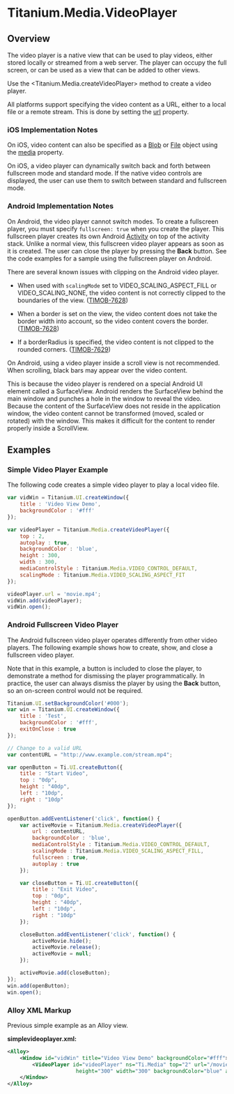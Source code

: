 # Titanium.Media.VideoPlayer

<TypeHeader/>

## Overview

The video player is a native view that can be used to play videos, either stored
locally or streamed from a web server. The player can occupy the full screen, or can
be used as a view that can be added to other views.

Use the <Titanium.Media.createVideoPlayer> method to create a video player.

All platforms support specifying the video content as a URL, either to a local file or
a remote stream. This is done by setting the [url](Titanium.Media.VideoPlayer.url) property.

### iOS Implementation Notes

On iOS, video content can also be specified as a [Blob](Titanium.Blob) or
[File](Titanium.Filesystem.File) object using the
[media](Titanium.Media.VideoPlayer.media) property.

On iOS, a video player can dynamically switch back and forth between fullscreen mode
and standard mode. If the native video controls are displayed, the user can use them
to switch between standard and fullscreen mode.

### Android Implementation Notes

On Android, the video player cannot switch modes. To create a fullscreen player, you
must specify `fullscreen: true` when you create the player. This fullscreen player
creates its own Android [Activity](Titanium.Android.Activity) on top of the activity stack.
Unlike a normal view, this fullscreen video player appears as soon as it is created.
The user can close the player by pressing the **Back** button. See the code examples for
a sample using the fullscreen player on Android.

There are several known issues with clipping on the Android video player.

* When used with `scalingMode` set to VIDEO_SCALING_ASPECT_FILL or VIDEO_SCALING_NONE,
  the video content is not correctly clipped to the boundaries of the view.
  ([TIMOB-7628](https://jira.appcelerator.org/browse/TIMOB-7628))

* When a border is set on the view, the video content does not take the border width
  into account, so the video content covers the border.
  ([TIMOB-7628](https://jira.appcelerator.org/browse/TIMOB-7628))

* If a borderRadius is specified, the video content is not clipped to the rounded
  corners. ([TIMOB-7629](https://jira.appcelerator.org/browse/TIMOB-7629))

On Android, using a video player inside a scroll view is not recommended. When scrolling,
black bars may appear over the video content.

This is because the video player is rendered on a special Android UI element called a SurfaceView.
Android renders the SurfaceView behind the main window and punches a hole in the window
to reveal the video.  Because the content of the SurfaceView does not reside in the application
window, the video content cannot be transformed (moved, scaled or rotated) with the window.
This makes it difficult for the content to render properly inside a ScrollView.

## Examples

### Simple Video Player Example

The following code creates a simple video player to play a local video file.

``` js
var vidWin = Titanium.UI.createWindow({
    title : 'Video View Demo',
    backgroundColor : '#fff'
});

var videoPlayer = Titanium.Media.createVideoPlayer({
    top : 2,
    autoplay : true,
    backgroundColor : 'blue',
    height : 300,
    width : 300,
    mediaControlStyle : Titanium.Media.VIDEO_CONTROL_DEFAULT,
    scalingMode : Titanium.Media.VIDEO_SCALING_ASPECT_FIT
});

videoPlayer.url = 'movie.mp4';
vidWin.add(videoPlayer);
vidWin.open();
```


### Android Fullscreen Video Player

The Android fullscreen video player operates differently from other video players.
The following example shows how to create, show, and close a fullscreen video
player.

Note that in this example, a button is included to close the player, to
demonstrate a method for dismissing the player programmatically. In practice, the user
can always dismiss the player by using the **Back** button, so an on-screen
control would not be required.

``` js
Titanium.UI.setBackgroundColor('#000');
var win = Titanium.UI.createWindow({
    title : 'Test',
    backgroundColor : '#fff',
    exitOnClose : true
});

// Change to a valid URL
var contentURL = "http://www.example.com/stream.mp4";

var openButton = Ti.UI.createButton({
    title : "Start Video",
    top : "0dp",
    height : "40dp",
    left : "10dp",
    right : "10dp"
});

openButton.addEventListener('click', function() {
    var activeMovie = Titanium.Media.createVideoPlayer({
        url : contentURL,
        backgroundColor : 'blue',
        mediaControlStyle : Titanium.Media.VIDEO_CONTROL_DEFAULT,
        scalingMode : Titanium.Media.VIDEO_SCALING_ASPECT_FILL,
        fullscreen : true,
        autoplay : true
    });

    var closeButton = Ti.UI.createButton({
        title : "Exit Video",
        top : "0dp",
        height : "40dp",
        left : "10dp",
        right : "10dp"
    });

    closeButton.addEventListener('click', function() {
        activeMovie.hide();
        activeMovie.release();
        activeMovie = null;
    });

    activeMovie.add(closeButton);
});
win.add(openButton);
win.open();
```


### Alloy XML Markup

Previous simple example as an Alloy view.

**simplevideoplayer.xml:**
``` xml
<Alloy>
    <Window id="vidWin" title="Video View Demo" backgroundColor="#fff">
        <VideoPlayer id="videoPlayer" ns="Ti.Media" top="2" url="/movie.mp4"
                      height="300" width="300" backgroundColor="blue" autoplay="true" />
    </Window>
</Alloy>
```


<ApiDocs/>

